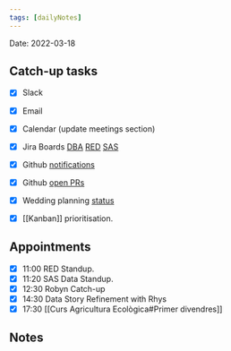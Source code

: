 ```yaml
---
tags: [dailyNotes]
---
```

 
Date: 2022-03-18

## Catch-up tasks

- [x] Slack
- [x] Email
- [x] Calendar (update meetings section)
- [x] Jira Boards [DBA](https://hybridtheory.atlassian.net/jira/software/c/projects/DBA/boards/90) [RED](https://hybridtheory.atlassian.net/jira/software/c/projects/RED/boards/86) [SAS](https://hybridtheory.atlassian.net/jira/software/c/projects/SAS/boards/66)
- [x] Github [notifications](https://github.com/notifications?query=is%3Aunread)
- [x] Github [open PRs](https://github.com/pulls?q=is%3Aopen+is%3Apr+user%3Ahybridtheory+-label%3Adependencies+)
- [x] Wedding planning [status](https://trello.com/b/c0vjqSCR/wedding-planning)
- [x] [[Kanban]] prioritisation.


## Appointments
- [x] 11:00 RED Standup.
- [x] 11:20 SAS Data Standup.
- [x] 12:30 Robyn Catch-up
- [x] 14:30 Data Story Refinement with Rhys
- [x] 17:30 [[Curs Agricultura Ecològica#Primer divendres]]

## Notes